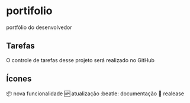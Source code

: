 # portifolio
portfólio do desenvolvedor

## Tarefas
 
 O controle de tarefas desse projeto será realizado no GitHub
 
 ## Ícones

:package: nova funcionalidade
:up: atualização
:beatle: documentação
:checkered_flag: realease
